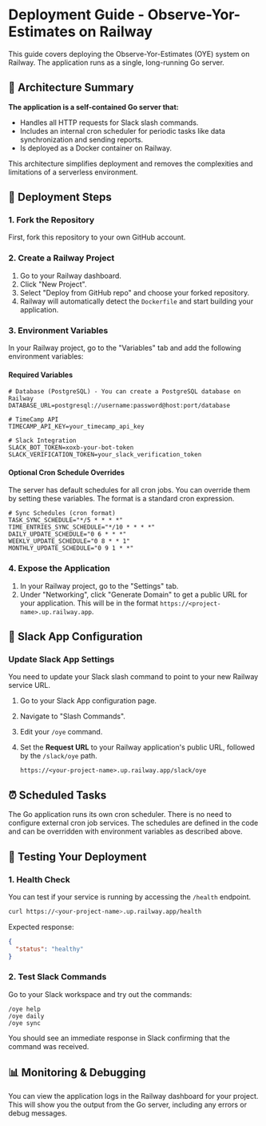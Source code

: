 # Deployment Guide - Observe-Yor-Estimates on Railway

This guide covers deploying the Observe-Yor-Estimates (OYE) system on Railway. The application runs as a single, long-running Go server.

## 🎯 Architecture Summary

**The application is a self-contained Go server that:**
- Handles all HTTP requests for Slack slash commands.
- Includes an internal cron scheduler for periodic tasks like data synchronization and sending reports.
- Is deployed as a Docker container on Railway.

This architecture simplifies deployment and removes the complexities and limitations of a serverless environment.

## 🚀 Deployment Steps

### 1. Fork the Repository

First, fork this repository to your own GitHub account.

### 2. Create a Railway Project

1.  Go to your Railway dashboard.
2.  Click "New Project".
3.  Select "Deploy from GitHub repo" and choose your forked repository.
4.  Railway will automatically detect the `Dockerfile` and start building your application.

### 3. Environment Variables

In your Railway project, go to the "Variables" tab and add the following environment variables:

#### Required Variables
```
# Database (PostgreSQL) - You can create a PostgreSQL database on Railway
DATABASE_URL=postgresql://username:password@host:port/database

# TimeCamp API
TIMECAMP_API_KEY=your_timecamp_api_key

# Slack Integration
SLACK_BOT_TOKEN=xoxb-your-bot-token
SLACK_VERIFICATION_TOKEN=your_slack_verification_token
```

#### Optional Cron Schedule Overrides
The server has default schedules for all cron jobs. You can override them by setting these variables. The format is a standard cron expression.

```
# Sync Schedules (cron format)
TASK_SYNC_SCHEDULE="*/5 * * * *"
TIME_ENTRIES_SYNC_SCHEDULE="*/10 * * * *"
DAILY_UPDATE_SCHEDULE="0 6 * * *"
WEEKLY_UPDATE_SCHEDULE="0 8 * * 1"
MONTHLY_UPDATE_SCHEDULE="0 9 1 * *"
```

### 4. Expose the Application

1.  In your Railway project, go to the "Settings" tab.
2.  Under "Networking", click "Generate Domain" to get a public URL for your application. This will be in the format `https://<project-name>.up.railway.app`.

## 📱 Slack App Configuration

### Update Slack App Settings

You need to update your Slack slash command to point to your new Railway service URL.

1.  Go to your Slack App configuration page.
2.  Navigate to "Slash Commands".
3.  Edit your `/oye` command.
4.  Set the **Request URL** to your Railway application's public URL, followed by the `/slack/oye` path.

    ```
    https://<your-project-name>.up.railway.app/slack/oye
    ```

## ⏰ Scheduled Tasks

The Go application runs its own cron scheduler. There is no need to configure external cron job services. The schedules are defined in the code and can be overridden with environment variables as described above.

## 🧪 Testing Your Deployment

### 1. Health Check
You can test if your service is running by accessing the `/health` endpoint.

```bash
curl https://<your-project-name>.up.railway.app/health
```

Expected response:
```json
{
  "status": "healthy"
}
```

### 2. Test Slack Commands

Go to your Slack workspace and try out the commands:
```
/oye help
/oye daily
/oye sync
```

You should see an immediate response in Slack confirming that the command was received.

## 📊 Monitoring & Debugging

You can view the application logs in the Railway dashboard for your project. This will show you the output from the Go server, including any errors or debug messages. 
